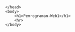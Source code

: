 <html>
    <head>
      
    </head>
    <body>
        <h1>Pemrograman-Web1</h1>
        <hr>
    </body>
</html>
